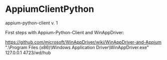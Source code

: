 # AppiumClientPython

appium-python-client v. 1

First steps with Appium-Python-Client and WinAppDriver:

https://github.com/microsoft/WinAppDriver/wiki/WinAppDriver-and-Appium
".\Program Files (x86)\Windows Application Driver\WinAppDriver.exe" 127.0.0.1 4723/wd/hub
